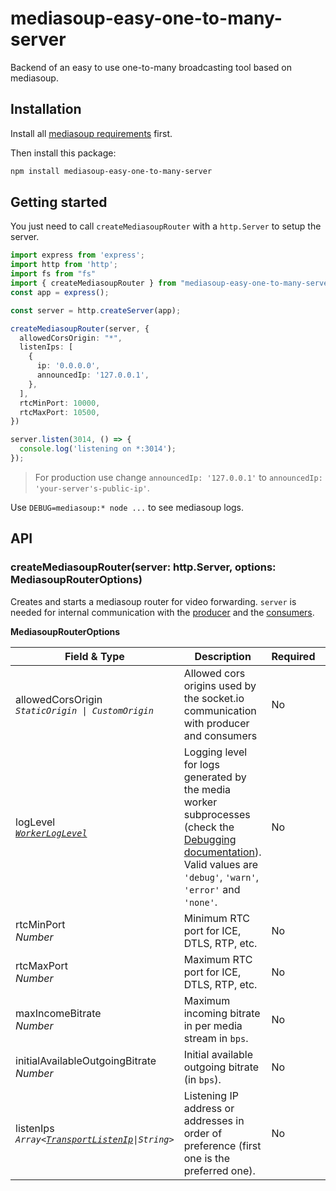 # mediasoup-easy-one-to-many-server

Backend of an easy to use one-to-many broadcasting tool based on mediasoup.

## Installation

Install all [mediasoup requirements](https://mediasoup.org/documentation/v3/mediasoup/installation/#requirements) first.

Then install this package:

```sh
npm install mediasoup-easy-one-to-many-server
```

## Getting started

You just need to call `createMediasoupRouter` with a `http.Server` to setup the server.

```ts
import express from 'express';
import http from 'http';
import fs from "fs"
import { createMediasoupRouter } from "mediasoup-easy-one-to-many-server"
const app = express();

const server = http.createServer(app);

createMediasoupRouter(server, {
  allowedCorsOrigin: "*",
  listenIps: [
    {
      ip: '0.0.0.0',
      announcedIp: '127.0.0.1',
    },
  ],
  rtcMinPort: 10000,
  rtcMaxPort: 10500,
})

server.listen(3014, () => {
  console.log('listening on *:3014');
});
```

> For production use change `announcedIp: '127.0.0.1'` to `announcedIp: 'your-server's-public-ip'`.

Use `DEBUG=mediasoup:* node ...` to see mediasoup logs.

## API

### createMediasoupRouter(server: http.Server, options: MediasoupRouterOptions)

Creates and starts a mediasoup router for video forwarding. `server` is needed for internal communication with the [producer](https://github.com/sandro-salzmann/mediasoup-easy-one-to-many-producer-js) and the [consumers](https://github.com/sandro-salzmann/mediasoup-easy-one-to-many-consumer-js).

**MediasoupRouterOptions**

| Field & Type                                                                                                                       | Description                                                                                                                                                                                                                         | Required | Default                                      |
| ---------------------------------------------------------------------------------------------------------------------------------- | ----------------------------------------------------------------------------------------------------------------------------------------------------------------------------------------------------------------------------------- | -------- | -------------------------------------------- |
| allowedCorsOrigin <br /> *`StaticOrigin \| CustomOrigin`*                                                                          | Allowed cors origins used by the socket.io communication with producer and consumers                                                                                                                                                | No       |                                              |
| logLevel <br /> *[`WorkerLogLevel`](https://mediasoup.org/documentation/v3/mediasoup/api/#WorkerLogLevel)*                           | Logging level for logs generated by the media worker subprocesses (check the [Debugging documentation](https://mediasoup.org/documentation/v3/mediasoup/debugging/)). <br /> Valid values are `'debug'`, `'warn'`, `'error'` and `'none'`. | No       | `'debug'`                                    |
| rtcMinPort <br /> *Number*                                                                                                           | Minimum RTC port for ICE, DTLS, RTP, etc.                                                                                                                                                                                           | No       | 10000                                        |
| rtcMaxPort <br /> *Number*                                                                                                           | Maximum RTC port for ICE, DTLS, RTP, etc.                                                                                                                                                                                           | No       | 10100                                        |
| maxIncomeBitrate <br /> *Number*                                                                                                     | Maximum incoming bitrate in per media stream in `bps`.                                                                                                                                                                              | No       | 3500000                                      |
| initialAvailableOutgoingBitrate <br /> *Number*                                                                                      | Initial available outgoing bitrate (in `bps`).                                                                                                                                                                                      | No       | 1000000                                      |
| listenIps <br /> *`Array<`[`TransportListenIp`](https://mediasoup.org/documentation/v3/mediasoup/api/#TransportListenIp)`\|String>`* | Listening IP address or addresses in order of preference (first one is the preferred one).                                                                                                                                          | No       | `{ ip: '0.0.0.0', announcedIp: '127.0.0.1'}` |

